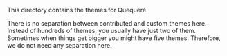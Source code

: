 This directory contains the themes for Quequeré.

There is no separation between contributed and custom themes here. Instead of 
hundreds of themes, you usually have just two of them. Sometimes when things get
bigger you might have five themes. Therefore, we do not need any separation 
here.